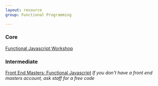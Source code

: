 ```yaml
---
layout: resource
group: Functional Programming

---
```

<!-- General resources go here -->

### Core

[Functional Javascript Workshop](https://github.com/timoxley/functional-javascript-workshop)

### Intermediate

[Front End Masters: Functional Javascript](https://frontendmasters.com/courses/functional-javascript/)
*If you don't have a front end masters account, ask staff for a free code*

<!-- ### Advanced -->

<!-- ### Jedi -->
